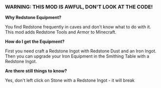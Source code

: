 ### WARNING: THIS MOD IS AWFUL, DON'T LOOK AT THE CODE!

**Why Redstone Equipment?**

You find Redstone frequently in caves and don't know what to do with it.
This mod adds Redstone Tools and Armor to Minecraft.

**How do I get the Equipment?**

First you need craft a Redstone Ingot with Redstone Dust and an Iron Ingot. 
Then you can upgrade your Iron Equipment in the Smithing Table with a Redstone Ingot.

**Are there still things to know?**

Yes, don't left click on Stone with a Redstone Ingot - it will break
